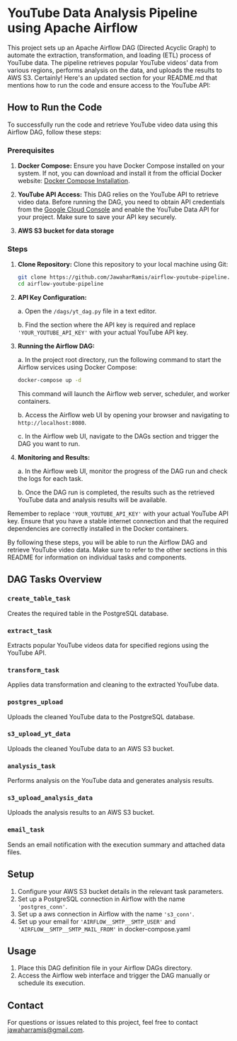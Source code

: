 # YouTube Data Analysis Pipeline using Apache Airflow

This project sets up an Apache Airflow DAG (Directed Acyclic Graph) to automate the extraction, transformation, and loading (ETL) process of YouTube data. The pipeline retrieves popular YouTube videos' data from various regions, performs analysis on the data, and uploads the results to AWS S3.
Certainly! Here's an updated section for your README.md that mentions how to run the code and ensure access to the YouTube API:

## How to Run the Code

To successfully run the code and retrieve YouTube video data using this Airflow DAG, follow these steps:

### Prerequisites

1. **Docker Compose:** Ensure you have Docker Compose installed on your system. If not, you can download and install it from the official Docker website: [Docker Compose Installation](https://docs.docker.com/compose/install/).

2. **YouTube API Access:** This DAG relies on the YouTube API to retrieve video data. Before running the DAG, you need to obtain API credentials from the [Google Cloud Console](https://console.developers.google.com/) and enable the YouTube Data API for your project. Make sure to save your API key securely.

3. **AWS S3 bucket for data storage** 

### Steps

1. **Clone Repository:** Clone this repository to your local machine using Git:

   ```bash
   git clone https://github.com/JawaharRamis/airflow-youtube-pipeline.git
   cd airflow-youtube-pipeline
   ```

2. **API Key Configuration:**

   a. Open the `/dags/yt_dag.py` file in a text editor.

   b. Find the section where the API key is required and replace `'YOUR_YOUTUBE_API_KEY'` with your actual YouTube API key.

3. **Running the Airflow DAG:**

   a. In the project root directory, run the following command to start the Airflow services using Docker Compose:

   ```bash
   docker-compose up -d
   ```

   This command will launch the Airflow web server, scheduler, and worker containers.

   b. Access the Airflow web UI by opening your browser and navigating to `http://localhost:8080`.

   c. In the Airflow web UI, navigate to the DAGs section and trigger the DAG you want to run.

4. **Monitoring and Results:**

   a. In the Airflow web UI, monitor the progress of the DAG run and check the logs for each task.

   b. Once the DAG run is completed, the results such as the retrieved YouTube data and analysis results will be available.

Remember to replace `'YOUR_YOUTUBE_API_KEY'` with your actual YouTube API key. Ensure that you have a stable internet connection and that the required dependencies are correctly installed in the Docker containers.

By following these steps, you will be able to run the Airflow DAG and retrieve YouTube video data. Make sure to refer to the other sections in this README for information on individual tasks and components.

## DAG Tasks Overview

### `create_table_task`
Creates the required table in the PostgreSQL database.

### `extract_task`
Extracts popular YouTube videos data for specified regions using the YouTube API.

### `transform_task`
Applies data transformation and cleaning to the extracted YouTube data.

### `postgres_upload`
Uploads the cleaned YouTube data to the PostgreSQL database.

### `s3_upload_yt_data`
Uploads the cleaned YouTube data to an AWS S3 bucket.

### `analysis_task`
Performs analysis on the YouTube data and generates analysis results.

### `s3_upload_analysis_data`
Uploads the analysis results to an AWS S3 bucket.

### `email_task`
Sends an email notification with the execution summary and attached data files.

## Setup

1. Configure your AWS S3 bucket details in the relevant task parameters.
2. Set up a PostgreSQL connection in Airflow with the name `'postgres_conn'`.
3. Set up a aws connection in Airflow with the name `'s3_conn'`.
4. Set up your email for `'AIRFLOW__SMTP__SMTP_USER'` and `'AIRFLOW__SMTP__SMTP_MAIL_FROM'` in docker-compose.yaml

## Usage

1. Place this DAG definition file in your Airflow DAGs directory.
2. Access the Airflow web interface and trigger the DAG manually or schedule its execution.

## Contact

For questions or issues related to this project, feel free to contact [jawaharramis@gmail.com](mailto:jawaharramis@gmail.com).
